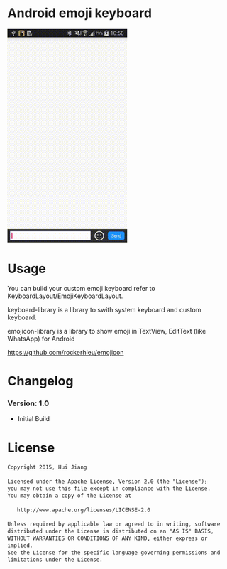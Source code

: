 # Android emoji keyboard

![](https://github.com/KyoSherlock/EmojiKeyboard/raw/master/screenshots/emoji_keyboard_screenshot.gif)

# Usage

  You can build your custom emoji keyboard refer to KeyboardLayout/EmojiKeyboardLayout.

  keyboard-library is a library to swith system keyboard and custom keyboard.

  emojicon-library is a library to show emoji in TextView, EditText (like WhatsApp) for Android

  https://github.com/rockerhieu/emojicon

# Changelog

### Version: 1.0

  * Initial Build

# License

    Copyright 2015, Hui Jiang
    
    Licensed under the Apache License, Version 2.0 (the "License");
    you may not use this file except in compliance with the License.
    You may obtain a copy of the License at
    
       http://www.apache.org/licenses/LICENSE-2.0
    
    Unless required by applicable law or agreed to in writing, software
    distributed under the License is distributed on an "AS IS" BASIS,
    WITHOUT WARRANTIES OR CONDITIONS OF ANY KIND, either express or implied.
    See the License for the specific language governing permissions and
    limitations under the License.
